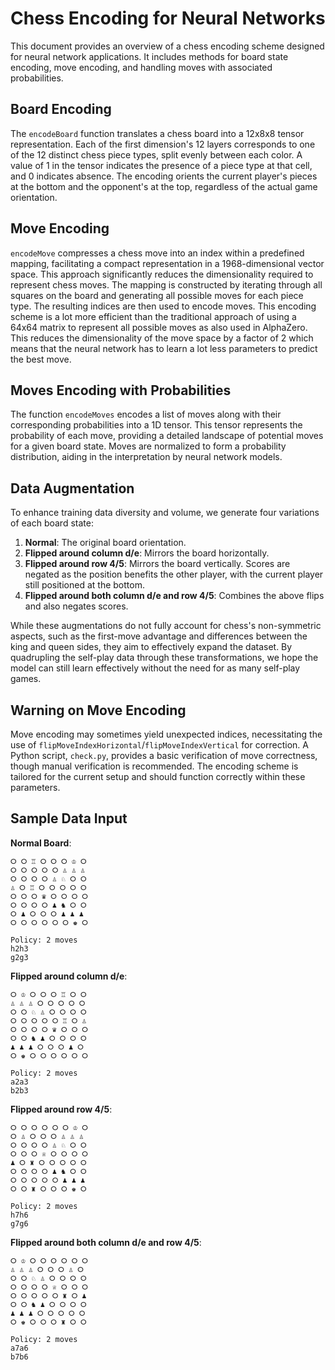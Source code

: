 # Chess Encoding for Neural Networks

This document provides an overview of a chess encoding scheme designed for neural network applications. It includes methods for board state encoding, move encoding, and handling moves with associated probabilities.

## Board Encoding

The `encodeBoard` function translates a chess board into a 12x8x8 tensor representation. Each of the first dimension's 12 layers corresponds to one of the 12 distinct chess piece types, split evenly between each color. A value of 1 in the tensor indicates the presence of a piece type at that cell, and 0 indicates absence. The encoding orients the current player's pieces at the bottom and the opponent's at the top, regardless of the actual game orientation.

## Move Encoding

`encodeMove` compresses a chess move into an index within a predefined mapping, facilitating a compact representation in a 1968-dimensional vector space. This approach significantly reduces the dimensionality required to represent chess moves. The mapping is constructed by iterating through all squares on the board and generating all possible moves for each piece type. The resulting indices are then used to encode moves. This encoding scheme is a lot more efficient than the traditional approach of using a 64x64 matrix to represent all possible moves as also used in AlphaZero. This reduces the dimensionality of the move space by a factor of 2 which means that the neural network has to learn a lot less parameters to predict the best move.

## Moves Encoding with Probabilities

The function `encodeMoves` encodes a list of moves along with their corresponding probabilities into a 1D tensor. This tensor represents the probability of each move, providing a detailed landscape of potential moves for a given board state. Moves are normalized to form a probability distribution, aiding in the interpretation by neural network models.

## Data Augmentation

To enhance training data diversity and volume, we generate four variations of each board state:

1. **Normal**: The original board orientation.
2. **Flipped around column d/e**: Mirrors the board horizontally.
3. **Flipped around row 4/5**: Mirrors the board vertically. Scores are negated as the position benefits the other player, with the current player still positioned at the bottom.
4. **Flipped around both column d/e and row 4/5**: Combines the above flips and also negates scores.

While these augmentations do not fully account for chess's non-symmetric aspects, such as the first-move advantage and differences between the king and queen sides, they aim to effectively expand the dataset. By quadrupling the self-play data through these transformations, we hope the model can still learn effectively without the need for as many self-play games.

## Warning on Move Encoding

Move encoding may sometimes yield unexpected indices, necessitating the use of `flipMoveIndexHorizontal`/`flipMoveIndexVertical` for correction. A Python script, `check.py`, provides a basic verification of move correctness, though manual verification is recommended. The encoding scheme is tailored for the current setup and should function correctly within these parameters.

## Sample Data Input

**Normal Board**:

```text
⭘ ⭘ ♖ ⭘ ⭘ ⭘ ♔ ⭘
⭘ ⭘ ⭘ ⭘ ⭘ ♙ ♙ ♙
⭘ ⭘ ⭘ ⭘ ♙ ♘ ⭘ ⭘
♙ ⭘ ♖ ⭘ ⭘ ⭘ ⭘ ⭘
⭘ ⭘ ⭘ ♛ ⭘ ⭘ ⭘ ⭘
⭘ ⭘ ⭘ ⭘ ♟ ♞ ⭘ ⭘
⭘ ♟ ⭘ ⭘ ⭘ ♟ ♟ ♟
⭘ ⭘ ⭘ ⭘ ⭘ ⭘ ♚ ⭘

Policy: 2 moves
h2h3
g2g3
```

**Flipped around column d/e**:

```text
⭘ ♔ ⭘ ⭘ ⭘ ♖ ⭘ ⭘
♙ ♙ ♙ ⭘ ⭘ ⭘ ⭘ ⭘
⭘ ⭘ ♘ ♙ ⭘ ⭘ ⭘ ⭘
⭘ ⭘ ⭘ ⭘ ⭘ ♖ ⭘ ♙
⭘ ⭘ ⭘ ⭘ ♛ ⭘ ⭘ ⭘
⭘ ⭘ ♞ ♟ ⭘ ⭘ ⭘ ⭘
♟ ♟ ♟ ⭘ ⭘ ⭘ ♟ ⭘
⭘ ♚ ⭘ ⭘ ⭘ ⭘ ⭘ ⭘

Policy: 2 moves
a2a3
b2b3
```

**Flipped around row 4/5**:

```text
⭘ ⭘ ⭘ ⭘ ⭘ ⭘ ♔ ⭘
⭘ ♙ ⭘ ⭘ ⭘ ♙ ♙ ♙
⭘ ⭘ ⭘ ⭘ ♙ ♘ ⭘ ⭘
⭘ ⭘ ⭘ ♕ ⭘ ⭘ ⭘ ⭘
♟ ⭘ ♜ ⭘ ⭘ ⭘ ⭘ ⭘
⭘ ⭘ ⭘ ⭘ ♟ ♞ ⭘ ⭘
⭘ ⭘ ⭘ ⭘ ⭘ ♟ ♟ ♟
⭘ ⭘ ♜ ⭘ ⭘ ⭘ ♚ ⭘

Policy: 2 moves
h7h6
g7g6
```

**Flipped around both column d/e and row 4/5**:

```text
⭘ ♔ ⭘ ⭘ ⭘ ⭘ ⭘ ⭘
♙ ♙ ♙ ⭘ ⭘ ⭘ ♙ ⭘
⭘ ⭘ ♘ ♙ ⭘ ⭘ ⭘ ⭘
⭘ ⭘ ⭘ ⭘ ♕ ⭘ ⭘ ⭘
⭘ ⭘ ⭘ ⭘ ⭘ ♜ ⭘ ♟
⭘ ⭘ ♞ ♟ ⭘ ⭘ ⭘ ⭘
♟ ♟ ♟ ⭘ ⭘ ⭘ ⭘ ⭘
⭘ ♚ ⭘ ⭘ ⭘ ♜ ⭘ ⭘

Policy: 2 moves
a7a6
b7b6
```
